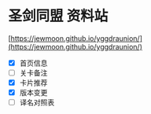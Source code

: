 # 圣剑同盟 资料站

[https://jewmoon.github.io/yggdraunion/](https://jewmoon.github.io/yggdraunion/)



- [x] 首页信息
- [ ] 关卡备注
- [x] 卡片推荐
- [x] 版本变更
- [ ] 译名对照表
